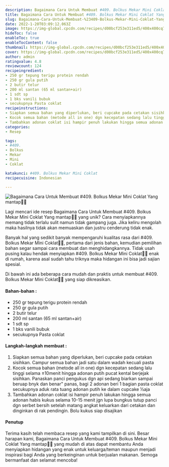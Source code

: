 ```yaml
---
description: Bagaimana Cara Untuk Membuat #409. Bolkus Mekar Mini Coklat Yang mantap"
title: Bagaimana Cara Untuk Membuat #409. Bolkus Mekar Mini Coklat Yang mantap
slug: Bagaimana-Cara-Untuk-Membuat-%23409-Bolkus-Mekar-Mini-Coklat-Yang-mantap
date: 2022-1-20T03:09:12.063Z
image: https://img-global.cpcdn.com/recipes/d00bcf253e311ed5/400x400cq70/photo.jpg
hideToc: false
enableToc: true
enableTocContent: false
thumbnail: https://img-global.cpcdn.com/recipes/d00bcf253e311ed5/400x400cq70/photo.jpg
cover: https://img-global.cpcdn.com/recipes/d00bcf253e311ed5/400x400cq70/photo.jpg
author: admin
ratingvalue: 4.8
reviewcount: 124
recipeingredient:
- 250 gr tepung terigu protein rendah
- 250 gr gula putih
- 2 butir telur
- 200 ml santan (65 ml santan+air)
- 1 sdt sp
- 1 bks vanili bubuk
- secukupnya Pasta coklat
recipeinstructions:
- Siapkan semua bahan yang diperlukan, beri cupcake pada cetakan sisihkan. Campur semua bahan jadi satu dalam wadah kecuali pasta
- Kocok semua bahan (metode all in one) dgn kecepatan sedang lalu tinggi selama ±10menit hingga adonan putih pucat kental berjejak sisihkan. Panaskan panci pengukus dgn api sedang biarkan sampai beruap bnyk dan benar" panas, bagi 2 adonan beri 1 bagian pasta coklat secukupnya aduk rata tuang adonan putih ke dalam cupcake ½aja
- Tambahkan adonan coklat isi hampir penuh lakukan hingga semua adonan habis kukus selama 10-15 menit jgn lupa bungkus tutup panci dgn serbet bersih setelah matang angkat keluarkan dari cetakan dan dinginkan di rak pendingin. Bolu kukus siap disajikan
categories:
- Resep

tags:
- #409.
- Bolkus
- Mekar
- Mini
- Coklat

katakunci: #409. Bolkus Mekar Mini Coklat
recipecuisine: Indonesian

---
```


![Bagaimana Cara Untuk Membuat #409. Bolkus Mekar Mini Coklat Yang mantap👩‍🍳](https://img-global.cpcdn.com/recipes/d00bcf253e311ed5/400x400cq70/photo.jpg)

Lagi mencari ide resep Bagaimana Cara Untuk Membuat #409. Bolkus Mekar Mini Coklat Yang mantap👩‍🍳 yang unik? Cara menyiapkannya memang tidak terlalu sulit namun tidak gampang juga. Jika keliru mengolah maka hasilnya tidak akan memuaskan dan justru cenderung tidak enak.

Banyak hal yang sedikit banyak mempengaruhi kualitas rasa dari #409. Bolkus Mekar Mini Coklat👩‍🍳, pertama dari jenis bahan, kemudian pemilihan bahan segar sampai cara membuat dan menghidangkannya. Tidak usah pusing kalau hendak menyiapkan #409. Bolkus Mekar Mini Coklat👩‍🍳 enak di rumah, karena asal sudah tahu triknya maka hidangan ini bisa jadi sajian spesial.

Di bawah ini ada beberapa cara mudah dan praktis untuk membuat #409. Bolkus Mekar Mini Coklat👩‍🍳 yang siap dikreasikan.

<!--inarticleads1-->

#### Bahan-bahan :

- 250 gr tepung terigu protein rendah
- 250 gr gula putih
- 2 butir telur
- 200 ml santan (65 ml santan+air)
- 1 sdt sp
- 1 bks vanili bubuk
- secukupnya Pasta coklat

<!--inarticleads2-->

#### Langkah-langkah membuat :

1. Siapkan semua bahan yang diperlukan, beri cupcake pada cetakan sisihkan. Campur semua bahan jadi satu dalam wadah kecuali pasta
1. Kocok semua bahan (metode all in one) dgn kecepatan sedang lalu tinggi selama ±10menit hingga adonan putih pucat kental berjejak sisihkan. Panaskan panci pengukus dgn api sedang biarkan sampai beruap bnyk dan benar" panas, bagi 2 adonan beri 1 bagian pasta coklat secukupnya aduk rata tuang adonan putih ke dalam cupcake ½aja
1. Tambahkan adonan coklat isi hampir penuh lakukan hingga semua adonan habis kukus selama 10-15 menit jgn lupa bungkus tutup panci dgn serbet bersih setelah matang angkat keluarkan dari cetakan dan dinginkan di rak pendingin. Bolu kukus siap disajikan

#### Penutup

Terima kasih telah membaca resep yang kami tampilkan di sini. Besar harapan kami, Bagaimana Cara Untuk Membuat #409. Bolkus Mekar Mini Coklat Yang mantap👩‍🍳 yang mudah di atas dapat membantu Anda menyiapkan hidangan yang enak untuk keluarga/teman maupun menjadi inspirasi bagi Anda yang berkeinginan untuk berjualan makanan. Semoga bermanfaat dan selamat mencoba!